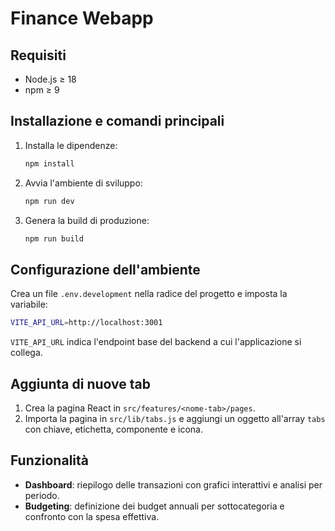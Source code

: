 # Finance Webapp

## Requisiti

- Node.js ≥ 18
- npm ≥ 9

## Installazione e comandi principali

1. Installa le dipendenze:
   ```bash
   npm install
   ```
2. Avvia l'ambiente di sviluppo:
   ```bash
   npm run dev
   ```
3. Genera la build di produzione:
   ```bash
   npm run build
   ```

## Configurazione dell'ambiente

Crea un file `.env.development` nella radice del progetto e imposta la variabile:

```bash
VITE_API_URL=http://localhost:3001
```

`VITE_API_URL` indica l'endpoint base del backend a cui l'applicazione si collega.

## Aggiunta di nuove tab

1. Crea la pagina React in `src/features/<nome-tab>/pages`.
2. Importa la pagina in `src/lib/tabs.js` e aggiungi un oggetto all'array `tabs` con chiave, etichetta, componente e icona.

## Funzionalità

- **Dashboard**: riepilogo delle transazioni con grafici interattivi e analisi per periodo.
- **Budgeting**: definizione dei budget annuali per sottocategoria e confronto con la spesa effettiva.
